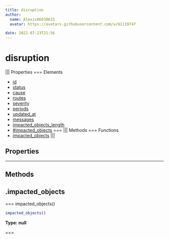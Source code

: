 ```yaml
---
title: disruption
author:
  name: Alexis06030631
  avatar: https://avatars.githubusercontent.com/u/61119747

date: 2022-07-23T21:56
---
```


# disruption

||| Properties
=== Elements
- [id](#id)
- [status](#status)
- [cause](#cause)
- [routes](#routes)
- [severity](#severity)
- [periods](#periods)
- [updated_at](#updated_at)
- [messages](#messages)
- [impacted_objects_length](#impacted_objects_length)
- [#impacted_objects](##impacted_objects)
===
||| Methods
=== Functions
- [impacted_objects](#impacted_objects)
|||
## Properties
---
## Methods
## .impacted_objects

=== impacted_objects()




```javascript
impacted_objects()
```
**Type: null**

===

